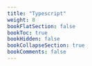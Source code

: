 ```yaml
---
title: "Typescript"
weight: 8
bookFlatSection: false
bookToc: true
bookHidden: false
bookCollapseSection: true
bookComments: false
---
```

